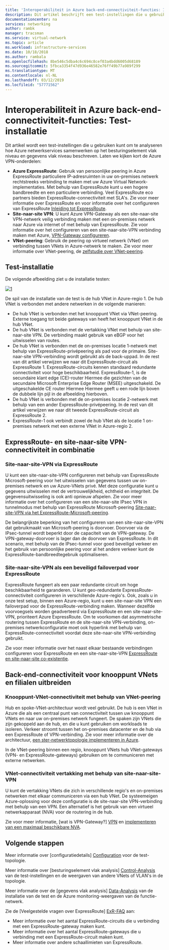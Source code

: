 ```yaml
---
title: 'Interoperabiliteit in Azure back-end-connectiviteit-functies: Instellingen testen | Microsoft Docs'
description: Dit artikel beschrijft een test-instellingen die u gebruiken kunt voor het analyseren van interoperabiliteit tussen ExpressRoute, een site-naar-site VPN- en virtueel netwerk in Azure-peering.
documentationcenter: na
services: networking
author: rambk
manager: tracsman
ms.service: virtual-network
ms.topic: article
ms.workload: infrastructure-services
ms.date: 10/18/2018
ms.author: rambala
ms.openlocfilehash: 8be546c5dba4c6c694c8cef03a4bdd6005d68189
ms.sourcegitcommit: 5fbca3354f47d936e46582e76ff49b77a989f299
ms.translationtype: MT
ms.contentlocale: nl-NL
ms.lasthandoff: 03/12/2019
ms.locfileid: "57771562"
---
```

# <a name="interoperability-in-azure-back-end-connectivity-features-test-setup"></a>Interoperabiliteit in Azure back-end-connectiviteit-functies: Test-installatie

Dit artikel wordt een test-instellingen die u gebruiken kunt om te analyseren hoe Azure netwerkservices samenwerken op het besturingselement vlak niveau en gegevens vlak niveau beschreven. Laten we kijken kort de Azure VPN-onderdelen:

-   **Azure ExpressRoute**: Gebruik van persoonlijke peering in Azure ExpressRoute particuliere IP-adresruimten in uw on-premises netwerk rechtstreeks verbinding te maken met uw Azure Virtual Network-implementaties. Met behulp van ExpressRoute kunt u een hogere bandbreedte en een particuliere verbinding. Veel ExpressRoute eco partners bieden ExpressRoute-connectiviteit met SLA's. Zie voor meer informatie over ExpressRoute en voor informatie over het configureren van ExpressRoute [Inleiding tot ExpressRoute][ExpressRoute].
-   **Site-naar-site VPN**: U kunt Azure VPN-Gateway als een site-naar-site VPN-netwerk veilig verbinding maken met een on-premises netwerk naar Azure via internet of met behulp van ExpressRoute. Zie voor informatie over het configureren van een site-naar-site-VPN verbinding maken met Azure, [VPN-Gateway configureren][VPN].
-   **VNet-peering**: Gebruik de peering op virtueel netwerk (VNet) om verbinding tussen VNets in Azure-netwerk te maken. Zie voor meer informatie over VNet-peering, de [zelfstudie over VNet-peering][VNet].

## <a name="test-setup"></a>Test-installatie

De volgende afbeelding ziet u de installatie testen:

[![1]][1]

De spil van de installatie van de test is de hub VNet in Azure-regio 1. De hub VNet is verbonden met andere netwerken in de volgende manieren:

-   De hub VNet is verbonden met het knooppunt VNet via VNet-peering. Externe toegang tot beide gateways van heeft het knooppunt VNet in de hub VNet.
-   De hub VNet is verbonden met de vertakking VNet met behulp van site-naar-site VPN. De verbinding maakt gebruik van eBGP voor het uitwisselen van routes.
-   De hub VNet is verbonden met de on-premises locatie 1-netwerk met behulp van ExpressRoute-privépeering als pad voor de primaire. Site-naar-site VPN-verbinding wordt gebruikt als de back-uppad. In de rest van dit artikel verwijzen we naar dit ExpressRoute-circuit als ExpressRoute 1. ExpressRoute-circuits kennen standaard redundante connectiviteit voor hoge beschikbaarheid. ExpressRoute-1, is de secundaire klant edge (CE)-router Hiermee die gezichten van de secundaire Microsoft Enterprise Edge Router (MSEE) uitgeschakeld. De uitgeschakelde CE router Hiermee Hiermee geeft u een rode lijn boven de dubbele lijn pijl in de afbeelding hierboven.
-   De hub VNet is verbonden met de on-premises locatie 2-netwerk met behulp van een ander ExpressRoute-privépeering. In de rest van dit artikel verwijzen we naar dit tweede ExpressRoute-circuit als ExpressRoute 2.
-   ExpressRoute-1 ook verbindt zowel de hub VNet als de locatie 1 on-premises netwerk met een externe VNet in Azure-regio 2.

## <a name="expressroute-and-site-to-site-vpn-connectivity-in-tandem"></a>ExpressRoute- en site-naar-site VPN-connectiviteit in combinatie

###  <a name="site-to-site-vpn-over-expressroute"></a>Site-naar-site-VPN via ExpressRoute

U kunt een site-naar-site-VPN configureren met behulp van ExpressRoute Microsoft-peering voor het uitwisselen van gegevens tussen uw on-premises netwerk en uw Azure-VNets privé. Met deze configuratie kunt u gegevens uitwisselen met de vertrouwelijkheid, echtheid en integriteit. De gegevensuitwisseling is ook anti opnieuw afspelen. Zie voor meer informatie over het configureren van een site-naar-site IPsec VPN in tunnelmodus met behulp van ExpressRoute Microsoft-peering [Site-naar-site-VPN via het ExpressRoute-Microsoft-peering][S2S-Over-ExR]. 

De belangrijkste beperking van het configureren van een site-naar-site-VPN dat gebruikmaakt van Microsoft-peering is doorvoer. Doorvoer via de IPsec-tunnel wordt beperkt door de capaciteit van de VPN-gateway. De VPN-gateway-doorvoer is lager dan de doorvoer van ExpressRoute. In dit scenario, met behulp van de IPsec-tunnel voor goed beveiligd verkeer en het gebruik van persoonlijke peering voor al het andere verkeer kunt de ExpressRoute-bandbreedtegebruik optimaliseren.

### <a name="site-to-site-vpn-as-a-secure-failover-path-for-expressroute"></a>Site-naar-site-VPN als een beveiligd failoverpad voor ExpressRoute

ExpressRoute fungeert als een paar redundante circuit om hoge beschikbaarheid te garanderen. U kunt geo-redundante ExpressRoute-connectiviteit configureren in verschillende Azure-regio's. Ook, zoals u in onze test setup, binnen een Azure-regio, kunt u een site-naar-site VPN een failoverpad voor de ExpressRoute-verbinding maken. Wanneer dezelfde voorvoegsels worden geadverteerd via ExpressRoute en een site-naar-site-VPN, prioriteert Azure ExpressRoute. Om te voorkomen dat asymmetrische routering tussen ExpressRoute en de site-naar-site VPN-verbinding, on-premises netwerkconfiguratie moet ook hyperlink met behulp van ExpressRoute-connectiviteit voordat deze site-naar-site VPN-verbinding gebruikt.

Zie voor meer informatie over het naast elkaar bestaande verbindingen configureren voor ExpressRoute en een site-naar-site-VPN [ExpressRoute en site-naar-site co-existentie][ExR-S2S-CoEx].

## <a name="extend-back-end-connectivity-to-spoke-vnets-and-branch-locations"></a>Back-end-connectiviteit voor knooppunt VNets en filialen uitbreiden

### <a name="spoke-vnet-connectivity-by-using-vnet-peering"></a>Knooppunt-VNet-connectiviteit met behulp van VNet-peering

Hub en spoke-VNet-architectuur wordt veel gebruikt. De hub is een VNet in Azure die als een centraal punt van connectiviteit tussen uw knooppunt VNets en naar uw on-premises netwerk fungeert. De spaken zijn VNets die zijn gekoppeld aan de hub, en die u kunt gebruiken om workloads te isoleren. Verkeer stroomt tussen het on-premises datacenter en de hub via een ExpressRoute of VPN-verbinding. Zie voor meer informatie over de architectuur, [een ster-netwerktopologie implementeren in Azure][Hub-n-Spoke].

In de VNet-peering binnen een regio, knooppunt VNets hub VNet-gateways (VPN- en ExpressRoute-gateways) gebruiken om te communiceren met externe netwerken.

### <a name="branch-vnet-connectivity-by-using-site-to-site-vpn"></a>VNet-connectiviteit vertakking met behulp van site-naar-site-VPN

U kunt de vertakking VNets die zich in verschillende regio's en on-premises netwerken met elkaar communiceren via een hub VNet. De systeemeigen Azure-oplossing voor deze configuratie is de site-naar-site VPN-verbinding met behulp van een VPN. Een alternatief is het gebruik van een virtueel netwerkapparaat (NVA) voor de routering in de hub.

Zie voor meer informatie, [wat is VPN-Gateway?] [ VPN] en [implementeren van een maximaal beschikbare NVA][Deploy-NVA].

## <a name="next-steps"></a>Volgende stappen

Meer informatie over [configuratiedetails] [ Configuration] voor de test-topologie.

Meer informatie over [besturingselement vlak analysis] [ Control-Analysis] van de test-instellingen en de weergaven van andere VNets of VLAN's in de topologie.

Meer informatie over de [gegevens vlak analysis] [ Data-Analysis] van de installatie van de test en de Azure monitoring-weergaven van de functie-netwerk.

Zie de [Veelgestelde vragen over ExpressRoute] [ ExR-FAQ] aan:
-   Meer informatie over het aantal ExpressRoute-circuits die u verbinding met een ExpressRoute-gateway maken kunt.
-   Meer informatie over het aantal ExpressRoute-gateways die u verbinding met een ExpressRoute-circuit maken kunt.
-   Meer informatie over andere schaallimieten van ExpressRoute.


<!--Image References-->
[1]: ./media/backend-interoperability/TestSetup.png "diagram van de test-topologie"

<!--Link References-->
[ExpressRoute]: https://docs.microsoft.com/azure/expressroute/expressroute-introduction
[VPN]: https://docs.microsoft.com/azure/vpn-gateway/vpn-gateway-about-vpngateways
[VNet]: https://docs.microsoft.com/azure/virtual-network/tutorial-connect-virtual-networks-portal
[Configuration]: connectivty-interoperability-configuration.md
[Control-Analysis]: connectivty-interoperability-control-plane.md
[Data-Analysis]: connectivty-interoperability-data-plane.md
[ExR-FAQ]: https://docs.microsoft.com/azure/expressroute/expressroute-faqs
[S2S-Over-ExR]: https://docs.microsoft.com/azure/expressroute/site-to-site-vpn-over-microsoft-peering
[ExR-S2S-CoEx]: https://docs.microsoft.com/azure/expressroute/expressroute-howto-coexist-resource-manager
[Hub-n-Spoke]: https://docs.microsoft.com/azure/architecture/reference-architectures/hybrid-networking/hub-spoke
[Deploy-NVA]: https://docs.microsoft.com/azure/architecture/reference-architectures/dmz/nva-ha


